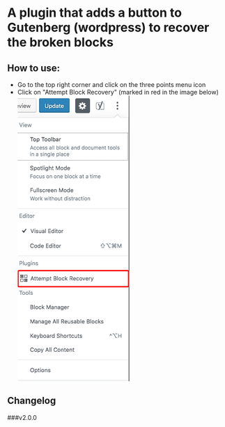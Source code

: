 # A plugin that adds a button to Gutenberg (wordpress) to recover the broken blocks

## How to use:
* Go to the top right corner and click on the three points menu icon
* Click on "Attempt Block Recovery" (marked in red in the image below)
![recovery button screenshot](./seeme/img.png)

## Changelog
###v2.0.0
